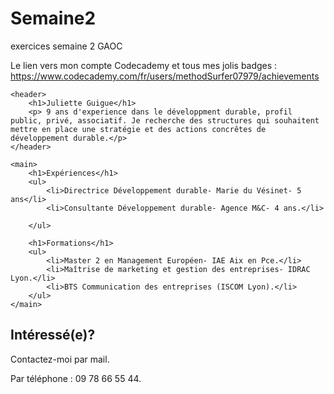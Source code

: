# Semaine2
exercices semaine 2 GAOC


Le lien vers mon compte Codecademy et tous mes jolis badges : 
https://www.codecademy.com/fr/users/methodSurfer07979/achievements 

<!DOCTYPE html>
<head>
    <html lang="en-us">
    <meta charset="utf-8">
    <title>Juliette Guigue-Directrice Développement durable</title>
</head>

<body>
    
    <header> 
        <h1>Juliette Guigue</h1>
        <p> 9 ans d'experience dans le développment durable, profil public, privé, associatif. Je recherche des structures qui souhaitent mettre en place une stratégie et des actions concrêtes de développement durable.</p>
    </header> 
        
    <main>
        <h1>Expériences</h1>
        <ul>
            <li>Directrice Développement durable- Marie du Vésinet- 5 ans</li>
            <li>Consultante Développement durable- Agence M&C- 4 ans.</li>
            
        </ul>
            
        <h1>Formations</h1>
        <ul>
            <li>Master 2 en Management Européen- IAE Aix en Pce.</li>
            <li>Maîtrise de marketing et gestion des entreprises- IDRAC Lyon.</li>
            <li>BTS Communication des entreprises (ISCOM Lyon).</li>
        </ul>
    </main>
   
   <footer>
      <h2>Intéressé(e)?</h2> 
        <p>Contactez-moi <a href="mailto:julietteguigue@gmail.com"></a> par mail.</p> 
        <p>Par téléphone : 09 78 66 55 44.</p> 
    </footer>
   
</body>

</html>